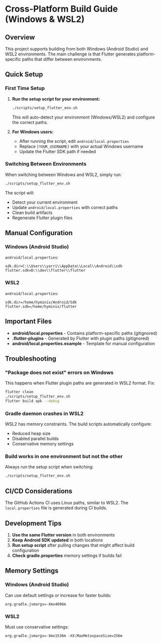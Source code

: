 # Cross-Platform Build Guide (Windows & WSL2)

## Overview

This project supports building from both Windows (Android Studio) and WSL2 environments. The main challenge is that Flutter generates platform-specific paths that differ between environments.

## Quick Setup

### First Time Setup

1. **Run the setup script for your environment:**
   ```bash
   ./scripts/setup_flutter_env.sh
   ```
   This will auto-detect your environment (Windows/WSL2) and configure the correct paths.

2. **For Windows users:**
   - After running the script, edit `android/local.properties`
   - Replace `[YOUR_USERNAME]` with your actual Windows username
   - Update the Flutter SDK path if needed

### Switching Between Environments

When switching between Windows and WSL2, simply run:
```bash
./scripts/setup_flutter_env.sh
```

The script will:
- Detect your current environment
- Update `android/local.properties` with correct paths
- Clean build artifacts
- Regenerate Flutter plugin files

## Manual Configuration

### Windows (Android Studio)

`android/local.properties`:
```properties
sdk.dir=C:\\Users\\yarri\\AppData\\Local\\Android\\sdk
flutter.sdk=D:\\dev\\flutter\\flutter
```

### WSL2

`android/local.properties`:
```properties
sdk.dir=/home/hyminix/Android/Sdk
flutter.sdk=/home/hyminix/flutter
```

## Important Files

- **android/local.properties** - Contains platform-specific paths (gitignored)
- **.flutter-plugins** - Generated by Flutter with plugin paths (gitignored)
- **android/local.properties.example** - Template for manual configuration

## Troubleshooting

### "Package does not exist" errors on Windows

This happens when Flutter plugin paths are generated in WSL2 format. Fix:
```bash
flutter clean
./scripts/setup_flutter_env.sh
flutter build apk --debug
```

### Gradle daemon crashes in WSL2

WSL2 has memory constraints. The build scripts automatically configure:
- Reduced heap size
- Disabled parallel builds
- Conservative memory settings

### Build works in one environment but not the other

Always run the setup script when switching:
```bash
./scripts/setup_flutter_env.sh
```

## CI/CD Considerations

The GitHub Actions CI uses Linux paths, similar to WSL2. The `local.properties` file is generated during CI builds.

## Development Tips

1. **Use the same Flutter version** in both environments
2. **Keep Android SDK updated** in both locations
3. **Run setup script** after pulling changes that might affect build configuration
4. **Check gradle.properties** memory settings if builds fail

## Memory Settings

### Windows (Android Studio)
Can use default settings or increase for faster builds:
```properties
org.gradle.jvmargs=-Xmx4096m
```

### WSL2
Must use conservative settings:
```properties
org.gradle.jvmargs=-Xmx1536m -XX:MaxMetaspaceSize=256m
```